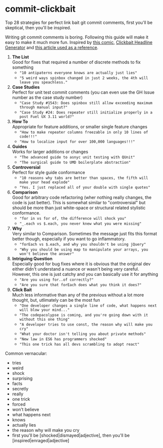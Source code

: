 # commit-clickbait
Top 28 strategies for perfect link bait git commit comments, first you'll be skeptical, then you'll be inspired.

Writing git commit comments is boring. Following this guide will make it easy to make it much more fun. Inspired by [this comic](http://www.commitstrip.com/en/2014/08/07/our-cto-has-discovered-an-incredible-way-of-making-developers-read-his-commit-messages-you-wont-even-believe-how-he-did-it/), [Clickbait Headline Generator](http://community.usvsth3m.com/generator/clickbait-headline-generator) and [this article used as a reference](http://www.blogtyrant.com/link-bait-get-more-email-subscribers/).

1. **The List**  
  Good for fixes that required a number of discrete methods to fix something  
    - `"10 antipaterns everyone knows are actually just lies"`  
    - `"5 weird ways spinbox changed in just 2 weeks, the 4th will leave you speachless."`  
2. **Case Studies**  
  Perfect for unit test commit comments (you can even use the GH Issue number as the case study number)  
    - `"Case Study #1543: Does spinbox still allow exceeding maximum through manual input?"`  
    - `"Case Study #24: Does repeater still initialize properly in a post Fuel UX 3.11 world?"`  
3. **How To**  
  Appropriate for feature additions, or smaller single feature changes  
    - `"How to make repeater columns freezable in only 10 lines of code!!!"`  
    - `"How to localize input for over 100,000 languages!!!"`  
4. **Guides**  
  Works for larger additions or changes  
    - `"The advanced guide to asnyc unit testing with QUnit"`  
    - `"The surgical guide to UMD boilerplate abstraction"` 
5. **Controversial**  
  Perfect for style guide conformance  
    - `"10 reasons why tabs are better than spaces, the fifth will make your head explode"`  
    - `"Yes. I just replaced all of your double with single quotes"`  
6. **Comparison**  
  Good for arbitrary code refactoring (wher nothing really changes, the code is just better). This is somewhat similar to "controversial" but should be more than just white-space or structural related stylistic conformance.  
    - `"for in vs for of, the difference will shock you"`  
    - `"_.each vs $.each, you never knew what you were missing"`  
7. **Why**  
  Very similar to Comparison. Sometimes the message just fits this format better though, especially if you want to go inflammatory.  
    - `"forEach vs $.each, and why you shouldn't be using jQuery"`  
    - `"Why you should be using map to manipulate your arrays, you won't believe the answer"`  
8. **Intriguing Question**  
  Especially good for bug fixes where it is obvious that the original dev either didn't understand a nuance or wasn't being very careful. However, this one is just catchy and you can basically use it for anything  
    - `"Are you using for..of correctly?"`  
    - `"Are you sure that forEach does what you think it does?"`  
9. **Click Bait**  
  Much less informative than any of the previous without a lot more thought, but, utlimately can be the most fun  
    - `"One developer changes a single line of code, what happens next will blow your mind..."`  
    - `"The codepacolypse is coming, and you're going down with it without this one thing"`  
    - `"A developer tries to use const, the reason why will make you cry"`  
    - `"What your doctor isn't telling you about private methods"`  
    - `"New law in ES6 has programmers shocked"`  
    - `"This one trick has all devs scrambling to adopt react"`  


Common vernacular:
  - tries
  - weird
  - shock
  - surprising
  - facts
  - secretly
  - really
  - one trick
  - forced
  - won't believe
  - what happens next
  - knows
  - actually lies
  - the reason why will make you cry
  - first you'll be [shocked|dismayed|adjective], then you'll be [inspired|enraged|adjective]
